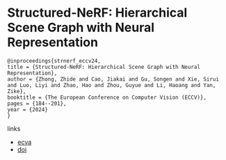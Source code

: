 # Structured-NeRF: Hierarchical Scene Graph with Neural Representation

```
@inproceedings{strnerf_eccv24,
title = {Structured-NeRF: Hierarchical Scene Graph with Neural Representation},
author = {Zhong, Zhide and Cao, Jiakai and Gu, Songen and Xie, Sirui and Luo, Liyi and Zhao, Hao and Zhou, Guyue and Li, Haoang and Yan, Zike},
booktitle = {The European Conference on Computer Vision (ECCV)},
pages = {184--201},
year = {2024}
}
```

links
- [ecva](https://www.ecva.net/papers/eccv_2024/papers_ECCV/html/5154_ECCV_2024_paper.php)
- [doi](https://link.springer.com/chapter/10.1007/978-3-031-72761-0_11)
